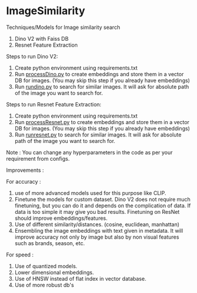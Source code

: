 # ImageSimilarity
Techniques/Models for Image similarity search


1. Dino V2 with Faiss DB
2. Resnet Feature Extraction

Steps to run Dino V2:

1. Create python environment using requirements.txt
2. Run [processDino.py](processDino.py) to create embeddings and store them in a vector DB for images. (You may skip this step if you already have embeddings)
3. Run [rundino.py](rundino.py) to search for similar images. It will ask for absolute path of the image you want to search for.

Steps to run Resnet Feature Extraction:
1. Create python environment using requirements.txt
2. Run [processResnet.py](processResnet.py) to create embeddings and store them in a vector DB for images. (You may skip this step if you already have embeddings)
3. Run [runresnet.py](runresnet.py) to search for similar images. It will ask for absolute path of the image you want to search for.

Note : You can change any hyperparameters in the code as per your requirement from configs.



Improvements :

For accuracy :

1. use of more advanced models used for this purpose like CLIP. 
2. Finetune the models for custom dataset. Dino V2 does not require much finetuning, but you can do it and depends on the complication of data. If data is too simple it may give you bad results. Finetuning on ResNet should improve embeddings/features.
3. Use of different similarity/distances. (cosine, euclidean, manhattan)
4. Ensembling the image embeddings with text given in metadata. It will improve accuracy not only by image but also by non visual features such as brands, season, etc.

For speed :
1. Use of quantized models. 
2. Lower dimensional embeddings.
3. Use of HNSW instead of flat index in vector database.
4. Use of more robust db's

